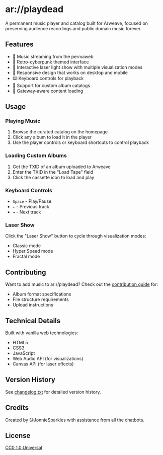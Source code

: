 # ar://playdead

A permanent music player and catalog built for Arweave, focused on preserving audience recordings and public domain music forever.

## Features

- 🎵 Music streaming from the permaweb
- 🎨 Retro-cyberpunk themed interface
- 🌈 Interactive laser light show with multiple visualization modes
- 📱 Responsive design that works on desktop and mobile
- ⌨️ Keyboard controls for playback
- 🎼 Support for custom album catalogs
- 🔄 Gateway-aware content loading

## Usage

### Playing Music
1. Browse the curated catalog on the homepage
2. Click any album to load it in the player
3. Use the player controls or keyboard shortcuts to control playback

### Loading Custom Albums
1. Get the TXID of an album uploaded to Arweave
2. Enter the TXID in the "Load Tape" field
3. Click the cassette icon to load and play

### Keyboard Controls
- `Space` - Play/Pause
- `←` - Previous track
- `→` - Next track

### Laser Show
Click the "Laser Show" button to cycle through visualization modes:
- Classic mode
- Hyper Speed mode
- Fractal mode

## Contributing

Want to add music to ar://playdead? Check out the [contribution guide](contribute.html) for:
- Album format specifications
- File structure requirements
- Upload instructions

## Technical Details

Built with vanilla web technologies:
- HTML5
- CSS3
- JavaScript
- Web Audio API (for visualizations)
- Canvas API (for laser effects)

## Version History

See [changelog.txt](changelog.txt) for detailed version history.

## Credits

Created by @JonnieSparkles with assistance from all the chatbots.

## License

[CC0 1.0 Universal](LICENSE) 